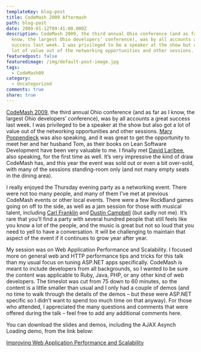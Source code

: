 ```yaml
---
templateKey: blog-post
title: CodeMash 2009 Aftermash
path: blog-post
date: 2009-01-12T09:41:00.000Z
description: CodeMash 2009, the third annual Ohio conference (and as far as I
  know, the largest Ohio developers’ conference), was by all accounts a great
  success last week. I was privileged to be a speaker at the show but also got a
  lot of value out of the networking opportunities and other sessions.
featuredpost: false
featuredimage: /img/default-post-image.jpg
tags:
  - CodeMash09
category:
  - Uncategorized
comments: true
share: true
---
```

[CodeMash 2009](http://www.codemash.org/About.aspx), the third annual Ohio conference (and as far as I know, the largest Ohio developers’ conference), was by all accounts a great success last week. I was privileged to be a speaker at the show but also got a lot of value out of the networking opportunities and other sessions. [Mary Poppendieck](http://www.poppendieck.com/) was also speaking, and it was great to get the opportunity to meet her and her husband Tom, as their books on Lean Software Development have been very valuable to me. I finally met [David Laribee](http://codebetter.com/blogs/david_laribee), also speaking, for the first time as well. It’s very impressive the kind of draw CodeMash has, and this year the event was sold out or even a bit over-sold, with many of the sessions standing-room only (and not many empty seats in the dining area).

I really enjoyed the Thursday evening party as a networking event. There were not too many people, and many of them I’ve met at previous CodeMash events or other local events. There were a few RockBand games going on off to the side, as well as a jam session for those with musical talent, including [Carl Franklin](http://www.intellectualhedonism.com/) and [Dustin Campbell](http://diditwith.net/) (but sadly not me). It’s rare that you’ll find a party with several hundred people that still feels like you know a lot of the people, and the music is great but not so loud that you need to yell to have a conversation. It will be challenging to maintain that aspect of the event if it continues to grow year after year.

My session was on Web Application Performance and Scalability. I focused more on general web and HTTP performance tips and tricks for this talk than my usual focus on tuning ASP.NET apps specifically. CodeMash is meant to include developers from all backgrounds, so I wanted to be sure the content was applicable to Ruby, Java, PHP, or any other kind of web developers. The timeslot was cut from 75 down to 60 minutes, so the content is a little smaller than usual and I only had a couple of demos (and no time to walk through the details of the demos – but these were ASP.NET specific so I didn’t want to spend too much time on that anyway). For those who attended, I appreciated the many questions and comments that were offered during the talk – feel free to add any additional comments here.

You can download the slides and demos, including the AJAX Asynch Loading demo, from the link below:

[Improving Web Application Performance and Scalability](http://ssmith-presentations.s3.amazonaws.com/SSMITH_CodeMash2009_ImprovingWebAppPerfAndScalability.zip)